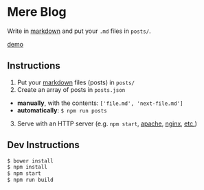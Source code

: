 # Mere Blog
Write in [markdown](https://www.markdowntutorial.com) and put your `.md` files in `posts/`.  

[demo](https://zvakanaka.github.io/mere-blog)
## Instructions
1. Put your [markdown](https://www.markdowntutorial.com) files (posts) in `posts/`
2. Create an array of posts in `posts.json`
 - **manually**, with the contents: `['file.md', 'next-file.md']`
 - **automatically**: `$ npm run posts`
3. Serve with an HTTP server (e.g. `npm start`, [apache](https://httpd.apache.org/ABOUT_APACHE.html), [nginx](https://nginx.org/en/), [etc.](https://www.npmjs.com/package/http-server))

## Dev Instructions
```sh
$ bower install
$ npm install
$ npm start
$ npm run build
```
